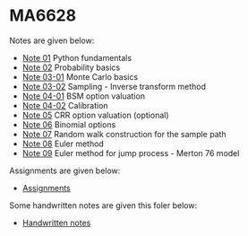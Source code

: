 # MA6628

Notes are given below:

- [Note 01](L01s01.ipynb) Python fundamentals
- [Note 02](L02s01.ipynb) Probability basics
- [Note 03-01](L03s01.ipynb) Monte Carlo basics
- [Note 03-02](L03s02.ipynb) Sampling - Inverse transform method
- [Note 04-01](L04s01.ipynb) BSM option valuation
- [Note 04-02](L04s02.ipynb) Calibration
- [Note 05](L05s01.ipynb) CRR option valuation (optional)
- [Note 06](B03898_04_codes/Note01.ipynb) Binomial options
- [Note 07](RandomWalk01.ipynb) Random walk construction for the sample path
- [Note 08](EM03.ipynb) Euler method
- [Note 09](L_M76V01.ipynb) Euler method for jump process - Merton 76 model

Assignments are given below:

- [Assignments](Assignments.ipynb)

Some handwritten notes are given this foler below:

- [Handwritten notes](https://github.com/songqsh/MA6628v02/tree/master/pdf)
